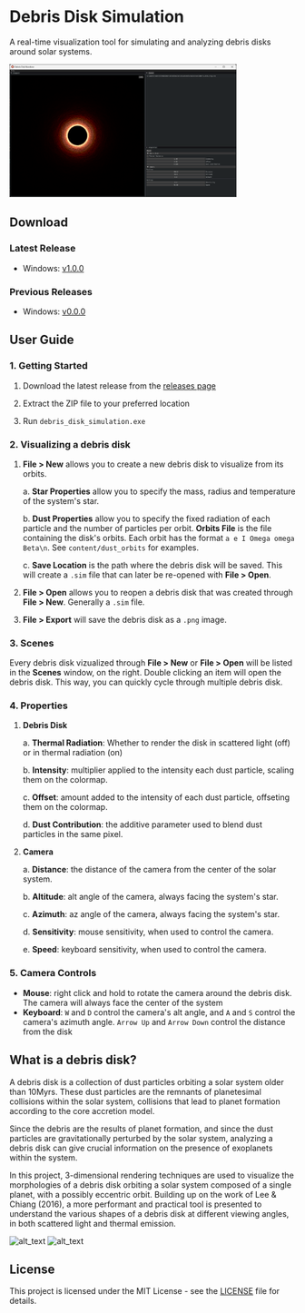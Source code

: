 # Debris Disk Simulation

A real-time visualization tool for simulating and analyzing debris disks around solar systems.

<p float="center">
<img alt="alt_text" width="400px" src="https://github.com/RobinLmn/DebrisDiskSimulation/blob/main/docs/images/tool_window.png" />
</p>

## Download

### Latest Release

- Windows: [v1.0.0](https://github.com/robinlmn/DebrisDiskSimulation/releases/latest)

### Previous Releases
- Windows: [v0.0.0](https://github.com/robinlmn/DebrisDiskSimulation/releases/tag/v0.0.0)

## User Guide

### 1. Getting Started

1. Download the latest release from the [releases page](https://github.com/robinlmn/DebrisDiskSimulation/releases/latest)

2. Extract the ZIP file to your preferred location

3. Run `debris_disk_simulation.exe`

### 2. Visualizing a debris disk

1. **File > New** allows you to create a new debris disk to visualize from its orbits.

    a. **Star Properties** allow you to specify the mass, radius and temperature of the system's star.

    b. **Dust Properties** allow you to specify the fixed radiation of each particle and the number of particles per orbit. **Orbits File** is the file containing the disk's orbits. Each orbit has the format `a e I Omega omega Beta\n`. See `content/dust_orbits` for examples.

    c. **Save Location** is the path where the debris disk will be saved. This will create a `.sim` file that can later be re-opened with **File > Open**.

2. **File > Open** allows you to reopen a debris disk that was created through **File > New**. Generally a `.sim` file.

3. **File > Export** will save the debris disk as a `.png` image.

### 3. Scenes

Every debris disk vizualized through **File > New** or **File > Open** will be listed in the **Scenes** window, on the right. Double clicking an item will open the debris disk. This way, you can quickly cycle through multiple debris disk.

### 4. Properties

1. **Debris Disk**

    a. **Thermal Radiation**: Whether to render the disk in scattered light (off) or in thermal radiation (on)

    b. **Intensity**: multiplier applied to the intensity each dust particle, scaling them on the colormap.

    c. **Offset**: amount added to the intensity of each dust particle, offseting them on the colormap.

    d. **Dust Contribution**: the additive parameter used to blend dust particles in the same pixel.

2. **Camera**

    a. **Distance**: the distance of the camera from the center of the solar system.

    b. **Altitude**: alt angle of the camera, always facing the system's star.

    c. **Azimuth**: az angle of the camera, always facing the system's star.

    d. **Sensitivity**: mouse sensitivity, when used to control the camera.

    e. **Speed**: keyboard sensitivity, when used to control the camera.

### 5. Camera Controls

- **Mouse**: right click and hold to rotate the camera around the debris disk. The camera will always face the center of the system
- **Keyboard**: `W` and `D` control the camera's alt angle, and `A` and `S` control the camera's azimuth angle. `Arrow Up` and `Arrow Down` control the distance from the disk

## What is a debris disk?

A debris disk is a collection of dust particles orbiting a solar system older than 10Myrs. These dust particles are the remnants of planetesimal collisions within the solar system, collisions that lead to planet formation according to the core accretion model.

Since the debris are the results of planet formation, and since the dust particles are gravitationally perturbed by the solar system, analyzing a debris disk can give crucial information on the presence of exoplanets within the system.

In this project, 3-dimensional rendering techniques are used to visualize the morphologies of a debris disk orbiting a solar system composed of a single planet, with a possibly eccentric orbit. Building up on the work of Lee & Chiang (2016), a more performant and practical tool is presented to understand the various shapes of a debris disk at different viewing angles, in both scattered light and thermal emission.

<p float="left">
<img alt="alt_text" width="400px" src="https://github.com/RobinLmn/DebrisDiskSimulation/blob/main/docs/media/final_report/images/disk_morphologies.png" />

<img alt="alt_text" width="400px" src="https://github.com/RobinLmn/DebrisDiskSimulation/blob/main/docs/media/final_report/images/disk_morphologies_thermal.png" />

</p>

## License

This project is licensed under the MIT License - see the [LICENSE](LICENSE) file for details.
